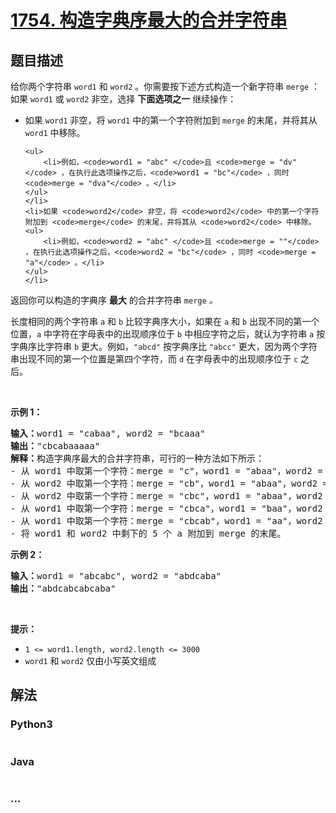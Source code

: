 # [1754. 构造字典序最大的合并字符串](https://leetcode-cn.com/problems/largest-merge-of-two-strings)



## 题目描述

<!-- 这里写题目描述 -->

<p>给你两个字符串 <code>word1</code> 和 <code>word2</code> 。你需要按下述方式构造一个新字符串 <code>merge</code> ：如果 <code>word1</code> 或 <code>word2</code> 非空，选择 <strong>下面选项之一</strong> 继续操作：</p>

<ul>
	<li>如果 <code>word1</code> 非空，将 <code>word1</code> 中的第一个字符附加到 <code>merge</code> 的末尾，并将其从 <code>word1</code> 中移除。

	<ul>
		<li>例如，<code>word1 = "abc" </code>且 <code>merge = "dv"</code> ，在执行此选项操作之后，<code>word1 = "bc"</code> ，同时 <code>merge = "dva"</code> 。</li>
	</ul>
	</li>
	<li>如果 <code>word2</code> 非空，将 <code>word2</code> 中的第一个字符附加到 <code>merge</code> 的末尾，并将其从 <code>word2</code> 中移除。
	<ul>
		<li>例如，<code>word2 = "abc" </code>且 <code>merge = ""</code> ，在执行此选项操作之后，<code>word2 = "bc"</code> ，同时 <code>merge = "a"</code> 。</li>
	</ul>
	</li>
</ul>

<p>返回你可以构造的字典序 <strong>最大</strong> 的合并字符串<em> </em><code>merge</code><em> 。</em></p>

<p>长度相同的两个字符串 <code>a</code> 和 <code>b</code> 比较字典序大小，如果在 <code>a</code> 和 <code>b</code> 出现不同的第一个位置，<code>a</code> 中字符在字母表中的出现顺序位于 <code>b</code> 中相应字符之后，就认为字符串 <code>a</code> 按字典序比字符串 <code>b</code> 更大。例如，<code>"abcd"</code> 按字典序比 <code>"abcc"</code> 更大，因为两个字符串出现不同的第一个位置是第四个字符，而 <code>d</code> 在字母表中的出现顺序位于 <code>c</code> 之后。</p>

<p> </p>

<p><strong>示例 1：</strong></p>

<pre>
<strong>输入：</strong>word1 = "cabaa", word2 = "bcaaa"
<strong>输出：</strong>"cbcabaaaaa"
<strong>解释：</strong>构造字典序最大的合并字符串，可行的一种方法如下所示：
- 从 word1 中取第一个字符：merge = "c"，word1 = "abaa"，word2 = "bcaaa"
- 从 word2 中取第一个字符：merge = "cb"，word1 = "abaa"，word2 = "caaa"
- 从 word2 中取第一个字符：merge = "cbc"，word1 = "abaa"，word2 = "aaa"
- 从 word1 中取第一个字符：merge = "cbca"，word1 = "baa"，word2 = "aaa"
- 从 word1 中取第一个字符：merge = "cbcab"，word1 = "aa"，word2 = "aaa"
- 将 word1 和 word2 中剩下的 5 个 a 附加到 merge 的末尾。
</pre>

<p><strong>示例 2：</strong></p>

<pre>
<strong>输入：</strong>word1 = "abcabc", word2 = "abdcaba"
<strong>输出：</strong>"abdcabcabcaba"
</pre>

<p> </p>

<p><strong>提示：</strong></p>

<ul>
	<li><code>1 <= word1.length, word2.length <= 3000</code></li>
	<li><code>word1</code> 和 <code>word2</code> 仅由小写英文组成</li>
</ul>


## 解法

<!-- 这里可写通用的实现逻辑 -->

<!-- tabs:start -->

### **Python3**

<!-- 这里可写当前语言的特殊实现逻辑 -->

```python

```

### **Java**

<!-- 这里可写当前语言的特殊实现逻辑 -->

```java

```

### **...**

```

```

<!-- tabs:end -->
